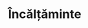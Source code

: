 ---
title: "Încălțăminte"
image: "/incaltaminte.svg"
category: Încălțăminte
layout: category
tag: "De purtat"
---